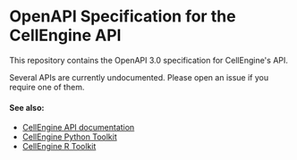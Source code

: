 # OpenAPI Specification for the CellEngine API

This repository contains the OpenAPI 3.0 specification for CellEngine's API.

Several APIs are currently undocumented. Please open an issue if you require one
of them.

#### See also:

* [CellEngine API documentation](https://docs.cellengine.com/api/)
* [CellEngine Python Toolkit](https://github.com/cellengine/cellengine-python-toolkit)
* [CellEngine R Toolkit](https://github.com/cellengine/cellengine-r-toolkit)

